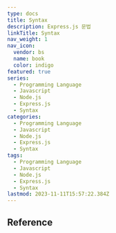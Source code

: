 ```yaml
---
type: docs
title: Syntax
description: Express.js 문법
linkTitle: Syntax
nav_weight: 1
nav_icon:
  vendor: bs
  name: book
  color: indigo
featured: true
series:
  - Programming Language
  - Javascript
  - Node.js
  - Express.js
  - Syntax
categories:
  - Programming Language
  - Javascript
  - Node.js
  - Express.js
  - Syntax
tags:
  - Programming Language
  - Javascript
  - Node.js
  - Express.js
  - Syntax
lastmod: 2023-11-11T15:57:22.384Z
---
```


## Reference
